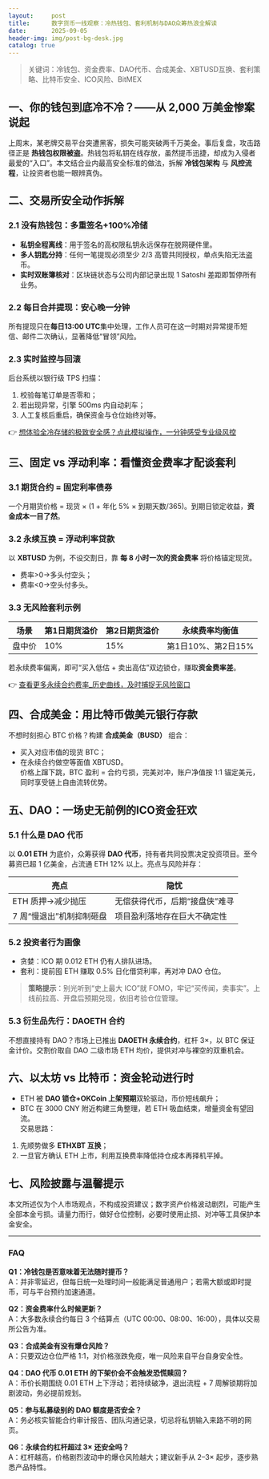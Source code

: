 ```yaml
---
layout:     post
title:      数字货币一线观察：冷热钱包、套利机制与DAO众筹热浪全解读
date:       2025-09-05
header-img: img/post-bg-desk.jpg
catalog: true
---
```


> 关键词：冷钱包、资金费率、DAO代币、合成美金、XBTUSD互换、套利策略、比特币安全、ICO风险、BitMEX

## 一、你的钱包到底冷不冷？——从 2,000 万美金惨案说起  
上周末，某老牌交易平台突遭黑客，损失可能突破两千万美金。事后复盘，攻击路径正是 **热钱包权限被盗**。热钱包将私钥在线存放，虽然提币迅捷，却成为入侵者最爱的“入口”。本文结合业内最高安全标准的做法，拆解 **冷钱包架构** 与 **风控流程**，让投资者也能一眼辨真伪。

## 二、交易所安全动作拆解
### 2.1 没有热钱包：多重签名+100%冷储  
- **私钥全程离线**：用于签名的高权限私钥永远保存在脱网硬件里。  
- **多人钥匙分持**：任何一笔提现必须至少 2/3 高管共同授权，单点失陷无法盗币。  
- **实时双账簿核对**：区块链状态与公司内部记录出现 1 Satoshi 差距即暂停所有业务。

### 2.2 每日合并提现：安心晚一分钟  
所有提现只在**每日13:00 UTC**集中处理，工作人员可在这一时期对异常提币短信、邮件二次确认，显著降低“冒领”风险。

### 2.3 实时监控与回滚  
后台系统以银行级 TPS 扫描：  
1. 校验每笔订单是否零和；  
2. 若出现异常，引擎 500ms 内自动刹车；  
3. 人工复核后重启，确保资金与仓位始终对等。

👉 [想体验全冷存储的极致安全感？点此模拟操作，一分钟感受专业级风控](https://okxdog.com/)

## 三、固定 vs 浮动利率：看懂**资金费率**才配谈套利
### 3.1 期货合约 = 固定利率债券  
一个月期货价格 = 现货 × (1 + 年化 5% × 到期天数/365)。到期日锁定收益，**资金成本一目了然**。

### 3.2 永续互换 = 浮动利率贷款  
以 **XBTUSD** 为例，不设交割日，靠 **每 8 小时一次的资金费率** 将价格锚定现货。  
- 费率>0→多头付空头；  
- 费率<0→空头付多头。

### 3.3 无风险套利示例  
| 场景 | 第1日期货溢价 | 第2日期货溢价 | 永续费率均衡值 |  
|---|---|---|---|  
| 盘中价 | 10% | 15% | 第1日10%、第2日15% |  
若永续费率偏离，即可“买入低估 + 卖出高估”双边锁仓，赚取**资金费率差**。

👉 [查看更多永续合约费率_历史曲线，及时捕捉无风险窗口](https://okxdog.com/)

## 四、合成美金：用比特币做美元银行存款
不想时刻担心 BTC 价格？构建 **合成美金（BUSD）** 组合：  
- 买入对应市值的现货 BTC；  
- 在永续合约做空等面值 XBTUSD。  
价格上蹿下跳，BTC 盈利 = 合约亏损，完美对冲，账户净值按 1:1 锚定美元，同时享受链上自由流转优势。

## 五、DAO：一场史无前例的**ICO资金狂欢**
### 5.1 什么是 DAO 代币  
以 **0.01 ETH** 为底价，众筹获得 **DAO 代币**，持有者共同投票决定投资项目。至今募资已超 1 亿美金，占流通 ETH 12% 以上。亮点与风险并存：

| 亮点 | 隐忧 |
|---|---|
| ETH 质押→减少抛压 | 无偿获得代币，后期“接盘侠”难寻 |
| 7 周“慢退出”机制抑制砸盘 | 项目盈利落地存在巨大不确定性 |

### 5.2 投资者行为画像  
- 贪婪：ICO 期 0.012 ETH 仍有人排队进场。  
- 套利：提前囤 ETH 赚取 0.5% 日化借贷利率，再对冲 DAO 仓位。  

> **策略提示**：别光听到“史上最大 ICO”就 FOMO，牢记“买传闻，卖事实”。上线前拉高、开盘后预期兑现，依旧考验仓位管理。

### 5.3 衍生品先行：DAOETH 合约  
不想直接持有 DAO？市场上已推出 **DAOETH 永续合约**，杠杆 3×，以 BTC 保证金计价。交割价取自 DAO 二级市场 ETH 均价，提供对冲与裸空的双重机会。

## 六、以太坊 vs 比特币：资金轮动进行时
- ETH 被 **DAO 锁仓+OKCoin 上架预期**双轮驱动，币价短线飙升；  
- BTC 在 3000 CNY 附近构建三角整理，若 ETH 吸血结束，增量资金有望回流。  
交易思路：  
1. 先顺势做多 **ETHXBT 互换**；  
2. 一旦官方确认 ETH 上市，利用互换费率降低持仓成本再择机平掉。

## 七、风险披露与温馨提示
本文所述仅为个人市场观点，不构成投资建议；数字资产价格波动剧烈，可能产生全部本金亏损。请量力而行，做好仓位控制，必要时使用止损、对冲等工具保护本金安全。

---

### FAQ
**Q1：冷钱包是否意味着无法随时提币？**  
A：并非零延迟，但每日统一处理时间一般能满足普通用户；若需大额或即时提币，可与平台预约加速通道。

**Q2：资金费率什么时候更新？**  
A：大多数永续合约每日 3 个结算点（UTC 00:00、08:00、16:00），具体以交易所公告为准。

**Q3：合成美金有没有爆仓风险？**  
A：只要双边仓位严格 1:1，对价格涨跌免疫，唯一风险来自平台自身安全性。

**Q4：DAO 代币 0.01 ETH 的下架价会不会触发恐慌赎回？**  
A：币价长期围绕 0.01 ETH 上下浮动；若持续破净，退出流程 + 7 周解锁期将加剧波动，务必提前规划。

**Q5：参与私募级别的 DAO 额度是否安全？**  
A：务必核实智能合约审计报告、团队沟通记录，切忌将私钥输入来路不明的网页。

**Q6：永续合约杠杆超过 3× 还安全吗？**  
A：杠杆越高，价格剧烈波动中的爆仓风险越大；建议新手从 2–3× 起步，逐步熟悉产品特性。